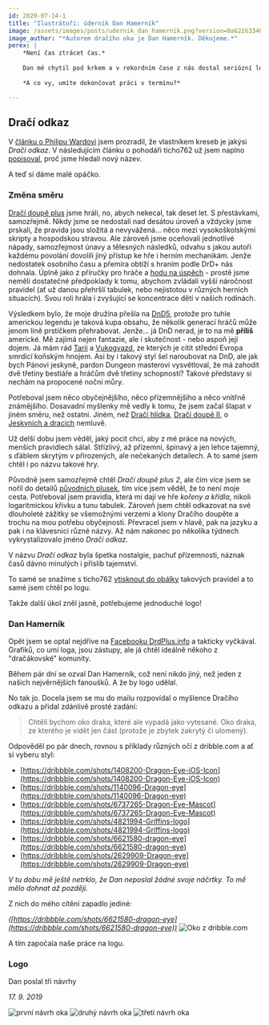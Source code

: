```yaml
---
id: 2020-07-14-1
title: "Ilustrátoři: úderník Dan Hamerník"
image: /assets/images/posts/udernik_dan_hamernik.png?version=0a621633465f0713f3388ca6b1bb665f
image_author: "*Autorem dračího oka je Dan Hamerník. Děkujeme.*"
perex: |
    *Není čas ztrácet čas.*
    
    Dan mě chytil pod krkem a v rekordním čase z nás dostal seriózní logo. A tím byl oficiálně stvrzen Dračí odkaz.
    
    *A co vy, umíte dokončovat práci v termínu?*

---
```


## Dračí odkaz

V [článku o Philipu Wardovi](2020-06-18-kouzelnik-philip-ward.md#ke_stazeni) jsem prozradil, že vlastníkem kreseb je jakýsi *Dračí odkaz*. V následujícím článku o pohodáři ticho762 už jsem naplno [popisoval](2020-06-24-ilustratori-pohodar-ticho762.md#obalka-pro-draci-odkaz), proč jsme hledali nový název.

A teď si dáme malé opáčko.

### Změna směru

[Dračí doupě plus](https://www.drdplus.info) jsme hráli, no, abych nekecal, tak deset let. S přestávkami, samozřejmě. Nikdy jsme se nedostali nad desátou úroveň a vždycky jsme prskali, že pravida jsou složitá a nevyvážená... něco mezi vysokoškolskými skripty a hospodskou stravou.
Ale zároveň jsme oceňovali jednotlivé nápady, samozřejmost únavy a tělesných následků, odvahu s jakou autoři každému povolání dovolili jiný přístup ke hře i herním mechanikám.
Jenže nedostatek osobního času a přemíra obtíží s hraním podle DrD+ nás dohnala. Úplně jako z příručky pro hráče a [hodu na úspěch](https://pph.drdplus.info/#znaceni_a_zapis_zakladniho_hodu_na_uspech) - prostě jsme neměli dostatečné předpoklady k tomu, abychom zvládali vyšší náročnost pravidel (ať už danou přehršlí tabulek, nebo nejistotou v různých herních situacích).
Svou roli hrála i zvyšující se koncentrace dětí v našich rodinách.

Výsledkem bylo, že moje družina přešla na [DnD5](http://www.d20.cz/clanky/pravidla/preklad-dnd-5e.html), protože pro tuhle americkou legendu je taková kupa obsahu, že několik generací hráčů může jenom líně prstíčkem přehrabovat. Jenže... já DnD nerad, je to na mě **příliš** americké. Mě zajímá nejen fantazie, ale i skutečnost - nebo aspoň její dojem. Já mám rád [Tarii](http://taria.unas.cz/index2.php) a [Vukogvazd](https://www.letopisy.vg/), ze kterých je cítit střední Evropa smrdící koňským hnojem.
Asi by i takový styl šel naroubovat na DnD, ale jak bych Pánovi jeskyně, pardon Dungeon masterovi vysvětloval, že má zahodit dvě třetiny bestiáře a hráčům dvě třetiny schopností? Takové představy si nechám na propocené noční můry.

Potřeboval jsem něco obyčejnějšího, něco přízemnějšího a něco vnitřně známějšího. Dosavadní myšlenky mě vedly k tomu, že jsem začal šlapat v jiném směru, než ostatní. Jiném, než [Dračí hlídka](https://www.dracihlidka.cz/#top), [Dračí doupě II](http://www.drd2.cz/), o [Jeskyních a dracích](https://www.jeskyneadraci.cz/) nemluvě.

Už delší dobu jsem věděl, jaký pocit chci, aby z mé práce na nových, menších pravidlech sálal. Střízlivý, až přízemní, špinavý a jen lehce tajemný, s ďáblem skrytým v přirozených, ale nečekaných detailech.
A to samé jsem chtěl i po názvu takové hry.

Původně jsem samozřejmě chtěl *Dračí doupě plus 2*, ale čím více jsem se nořil do detailů [původních plusek](https://www.drdplus.info/), tím více jsem věděl, že to není moje cesta.
Potřeboval jsem pravidla, která mi dají ve hře *kořeny a křídla*, nikoli logaritmickou křivku a tunu tabulek. Zároveň jsem chtěl odkazovat na své dlouholeté zážitky se všemožnými verzemi a klony Dračího doupěte a trochu na mou potřebu obyčejnosti.
Převracel jsem v hlavě, pak na jazyku a pak i na klávesnici různé názvy. Až nám nakonec po několika týdnech vykrystalizovalo jméno *Dračí odkaz*.

V názvu *Dračí odkaz* byla špetka nostalgie, pachuť přízemnosti, náznak časů dávno minulých i příslib tajemství.

To samé se snažíme s ticho762 [vtisknout do obálky](2020-06-24-ilustratori-pohodar-ticho762.md#obalka-pro-draci-odkaz) takových pravidel a to samé jsem chtěl po logu.

Takže další úkol zněl jasně, potřebujeme jednoduché logo!

### Dan Hamerník

Opět jsem se optal nejdříve na [Facebooku DrdPlus.info](https://www.facebook.com/drdplus.info/) a takticky vyčkával. Grafiků, co umí loga, jsou zástupy, ale já chtěl ideálně někoho z "dračákovské" komunity.

Během pár dní se ozval Dan Hamerník, což není nikdo jiný, než jeden z našich nejvěrnějších fanoušků. A že by logo udělal.

No tak jo. Docela jsem se mu do mailu rozpovídal o myšlence Dračího odkazu a přidal zdánlivě prosté zadání:

> Chtěli bychom oko draka, které ale vypadá jako vytesané. Oko draka, ze kterého je vidět jen část (protože je zbytek zakrytý či ulomený).

Odpověděl po pár dnech, rovnou s příklady různých očí z dribble.com a ať si vyberu styl:

- [https://dribbble.com/shots/1408200-Dragon-Eye-iOS-Icon](https://dribbble.com/shots/1408200-Dragon-Eye-iOS-Icon)
- [https://dribbble.com/shots/1140096-Dragon-eye](https://dribbble.com/shots/1140096-Dragon-eye)
- [https://dribbble.com/shots/6737265-Dragon-Eye-Mascot](https://dribbble.com/shots/6737265-Dragon-Eye-Mascot)
- [https://dribbble.com/shots/4821994-Griffins-logo](https://dribbble.com/shots/4821994-Griffins-logo)
- [https://dribbble.com/shots/6621580-dragon-eye](https://dribbble.com/shots/6621580-dragon-eye)
- [https://dribbble.com/shots/2629909-Dragon-eye](https://dribbble.com/shots/2629909-Dragon-eye)

*V tu dobu mě ještě netrklo, že Dan neposlal žádné svoje náčrtky. To mě mělo dohnat až později.* 

Z nich do mého cítění zapadlo jediné:

*([https://dribbble.com/shots/6621580-dragon-eye](https://dribbble.com/shots/6621580-dragon-eye))*
![Oko z dribble.com](/assets/images/posts/ilustratori_udernik_dan_hamernik/oko_z_dribble_300x300.png?version=)

A tím započala naše práce na logu.

### Logo


Dan poslal tři návrhy

*17. 9. 2019*

![první návrh oka](/assets/images/posts/ilustratori_udernik_dan_hamernik/prvni_oko_original_size.png) ![druhý návrh oka](/assets/images/posts/ilustratori_udernik_dan_hamernik/druhe_oko_original_size.png) ![třetí návrh oka](/assets/images/posts/ilustratori_udernik_dan_hamernik/treti_oko_original_size.png)

